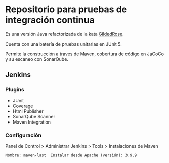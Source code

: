 # Repositorio para pruebas de integración continua

Es una versión Java refactorizada de la kata [GildedRose](https://github.com/emilybache/GildedRose-Refactoring-Kata).

Cuenta con una batería de pruebas unitarias en JUnit 5.

Permite la construcción a traves de Maven, cobertura de código en JaCoCo y su escaneo con SonarQube.

## Jenkins

### Plugins
- JUnit
- Coverage
- Html Publisher
- SonarQube Scanner
- Maven Integration

### Configuración

Panel de Control > Administrar Jenkins > Tools > Instalaciones de Maven

    Nombre: maven-last  Instalar desde Apache (versión): 3.9.9
